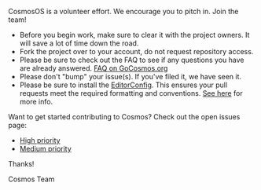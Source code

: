 CosmosOS is a volunteer effort. We encourage you to pitch in. Join the team!

- Before you begin work, make sure to clear it with the project owners. It will save a lot of time down the road.
- Fork the project over to your account, do not request repository access.
- Please be sure to check out the FAQ to see if any questions you have are already answered. [FAQ on GoCosmos.org](https://www.gocosmos.org/faq/)
- Please don't "bump" your issue(s). If you've filed it, we have seen it.
- Please be sure to install the [EditorConfig](https://visualstudiogallery.msdn.microsoft.com/c8bccfe2-650c-4b42-bc5c-845e21f96328). This ensures your pull requests meet the required formatting and conventions. [See here](https://github.com/CosmosOS/Cosmos/wiki/FAQ#what-is-this-editorconfig-file-and-how-do-i-use-it) for more info.

Want to get started contributing to Cosmos? Check out the open issues page:
- [High priority](https://github.com/CosmosOS/Cosmos/labels/Priority%3A%20High)
- [Medium priority](https://github.com/CosmosOS/Cosmos/labels/Priority%3A%20Medium)


Thanks!

Cosmos Team